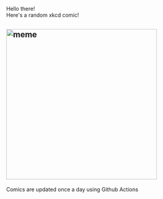 Hello there! <br>Here's a random xkcd comic!<br>
## <img src="https://imgs.xkcd.com/comics/e_scooters.png" alt="meme" width="400"/><br>
Comics are updated once a day using Github Actions